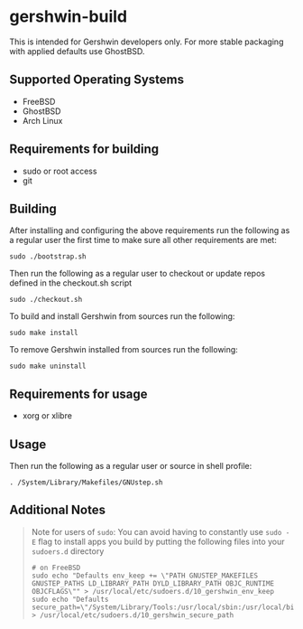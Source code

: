# gershwin-build

This is intended for Gershwin developers only.  For more stable packaging with applied defaults use GhostBSD.

## Supported Operating Systems

* FreeBSD
* GhostBSD
* Arch Linux

## Requirements for building

* sudo or root access
* git

## Building

After installing and configuring the above requirements run the following as a regular user the first time to make sure all other requirements are met:

```
sudo ./bootstrap.sh
```

Then run the following as a regular user to checkout or update repos defined in the checkout.sh script

```
sudo ./checkout.sh
```

To build and install Gershwin from sources run the following:

```
sudo make install
```

To remove Gershwin installed from sources run the following:

```
sudo make uninstall
```

## Requirements for usage

* xorg or xlibre

## Usage

Then run the following as a regular user or source in shell profile:

```
. /System/Library/Makefiles/GNUstep.sh
```
## Additional Notes

> Note for users of `sudo`: You can avoid having to constantly use `sudo -E` flag to install apps you build by putting the following files into your `sudoers.d` directory
> ```
> # on FreeBSD
> sudo echo "Defaults env_keep += \"PATH GNUSTEP_MAKEFILES GNUSTEP_PATHS LD_LIBRARY_PATH DYLD_LIBRARY_PATH OBJC_RUNTIME OBJCFLAGS\"" > /usr/local/etc/sudoers.d/10_gershwin_env_keep
> sudo echo "Defaults secure_path=\"/System/Library/Tools:/usr/local/sbin:/usr/local/bin:/usr/sbin:/usr/bin:/sbin:/bin\"" > /usr/local/etc/sudoers.d/10_gershwin_secure_path
> ```
